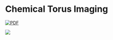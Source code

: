 # Chemical Torus Imaging

[![PDF](https://img.shields.io/badge/latex-PDF-blueviolet.svg?style=flat)](https://github.com/adrn/chemical-torus-imaging/blob/gh-pages/stationary-tags.pdf)

![](https://vignette.wikia.nocookie.net/disney/images/5/53/Totoro.jpg/revision/latest?cb=20120111023322)
